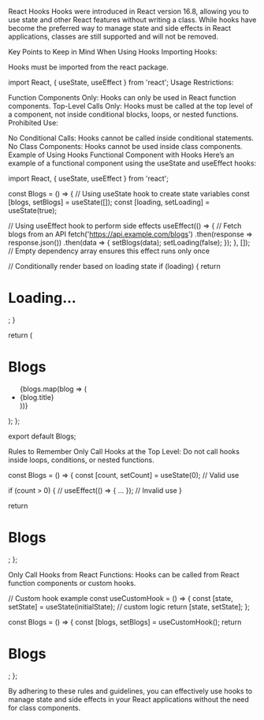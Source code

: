 React Hooks
Hooks were introduced in React version 16.8, allowing you to use state and other React features without writing a class. While hooks have become the preferred way to manage state and side effects in React applications, classes are still supported and will not be removed.

Key Points to Keep in Mind When Using Hooks
Importing Hooks:


Hooks must be imported from the react package.

import React, { useState, useEffect } from 'react';
Usage Restrictions:

Function Components Only: Hooks can only be used in React function components.
Top-Level Calls Only: Hooks must be called at the top level of a component, not inside conditional blocks, loops, or nested functions.
Prohibited Use:

No Conditional Calls: Hooks cannot be called inside conditional statements.
No Class Components: Hooks cannot be used inside class components.
Example of Using Hooks
Functional Component with Hooks
Here’s an example of a functional component using the useState and useEffect hooks:


import React, { useState, useEffect } from 'react';



const Blogs = () => {
  // Using useState hook to create state variables
  const [blogs, setBlogs] = useState([]);
  const [loading, setLoading] = useState(true);

  // Using useEffect hook to perform side effects
  useEffect(() => {
    // Fetch blogs from an API
    fetch('https://api.example.com/blogs')
      .then(response => response.json())
      .then(data => {
        setBlogs(data);
        setLoading(false);
      });
  }, []); // Empty dependency array ensures this effect runs only once

  // Conditionally render based on loading state
  if (loading) {
    return <h1>Loading...</h1>;
  }

  return (
    <div>
      <h1>Blogs</h1>
      <ul>
        {blogs.map(blog => (
          <li key={blog.id}>{blog.title}</li>
        ))}
      </ul>
    </div>
  );
};

export default Blogs;


Rules to Remember
Only Call Hooks at the Top Level: Do not call hooks inside loops, conditions, or nested functions.




const Blogs = () => {
  const [count, setCount] = useState(0); // Valid use

  if (count > 0) {
    // useEffect(() => { ... }); // Invalid use
  }

  return <h1>Blogs</h1>;
};



Only Call Hooks from React Functions: Hooks can be called from React function components or custom hooks.




// Custom hook example
const useCustomHook = () => {
  const [state, setState] = useState(initialState);
  // custom logic
  return [state, setState];
};

const Blogs = () => {
  const [blogs, setBlogs] = useCustomHook();
  return <h1>Blogs</h1>;
};



By adhering to these rules and guidelines, you can effectively use hooks to manage state and side effects in your React applications without the need for class components.








